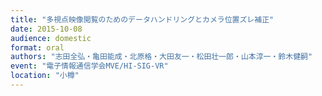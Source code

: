```yaml
---
title: "多視点映像閲覧のためのデータハンドリングとカメラ位置ズレ補正"
date: 2015-10-08
audience: domestic
format: oral
authors: "志田全弘・亀田能成・北原格・大田友一・松田壮一郎・山本淳一・鈴木健嗣"
event: "電子情報通信学会MVE/HI-SIG-VR"
location: "小樽"
---
```

